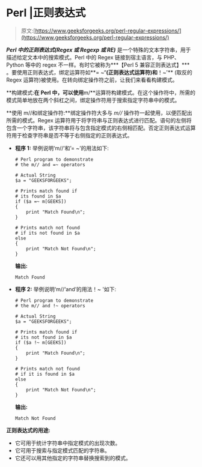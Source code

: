 # Perl |正则表达式

> 原文:[https://www.geeksforgeeks.org/perl-regular-expressions/](https://www.geeksforgeeks.org/perl-regular-expressions/)

***Perl 中的正则表达式(Regex 或 Regexp 或 RE)*** 是一个特殊的文本字符串，用于描述给定文本中的搜索模式。Perl 中的 Regex 链接到宿主语言，与 PHP、Python 等中的 regex 不一样。有时它被称为***【Perl 5 兼容正则表达式】*** 。要使用正则表达式，绑定运算符如**= ~“**(正则表达式运算符)和**！~'** (取反的 Regex 运算符)被使用。在转向绑定操作符之前，让我们来看看构建模式。

**构建模式:**在 Perl 中，可以使用**m/**运算符构建模式。在这个操作符中，所需的模式简单地放在两个斜杠之间，绑定操作符用于搜索指定字符串中的模式。

**使用 m//和绑定操作符:**绑定操作符大多与 *m//* 操作符一起使用，以便匹配出所需的模式。Regex 运算符用于将字符串与正则表达式进行匹配。语句的左侧将包含一个字符串，该字符串将与包含指定模式的右侧相匹配。否定正则表达式运算符用于检查字符串是否不等于右侧指定的正则表达式。

*   **程序 1:** 举例说明‘m//’和’= ~’的用法如下:

    ```
    # Perl program to demonstrate
    # the m// and =~ operators

    # Actual String
    $a = "GEEKSFORGEEKS";

    # Prints match found if 
    # its found in $a
    if ($a =~ m[GEEKS]) 
    {
        print "Match Found\n";
    }

    # Prints match not found 
    # if its not found in $a
    else 
    {
        print "Match Not Found\n";
    }
    ```

    **输出:**

    ```
    Match Found

    ```

*   **程序 2:** 举例说明‘m//‘and’的用法！~ '如下:

    ```
    # Perl program to demonstrate
    # the m// and !~ operators

    # Actual String
    $a = "GEEKSFORGEEKS";

    # Prints match found if 
    # its not found in $a
    if ($a !~ m[GEEKS]) 
    {
        print "Match Found\n";
    }

    # Prints match not found 
    # if it is found in $a
    else
    {
        print "Match Not Found\n";
    }
    ```

    **输出:**

    ```
    Match Not Found

    ```

**正则表达式的用途:**

*   它可用于统计字符串中指定模式的出现次数。
*   它可用于搜索与指定模式匹配的字符串。
*   它还可以用其他指定的字符串替换搜索到的模式。